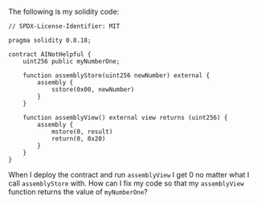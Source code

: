 The following is my solidity code:

```solidity
// SPDX-License-Identifier: MIT

pragma solidity 0.8.18;

contract AINotHelpful {
    uint256 public myNumberOne;

    function assemblyStore(uint256 newNumber) external {
        assembly {
            sstore(0x00, newNumber)
        }
    }

    function assemblyView() external view returns (uint256) {
        assembly {
            mstore(0, result)
            return(0, 0x20)
        }
    }
}
```

When I deploy the contract and run `assemblyView` I get 0 no matter what I call `assemblyStore` with. How can I fix my code so that my `assemblyView` function returns the value of `myNumberOne`?